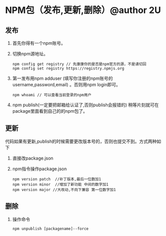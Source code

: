 # NPM包（发布,更新,删除）@author 2U

## 发布

1. 首先你得有一个npm账号。

2. 切换npm源地址。

   ```
   npm config get registry // 先康康你的是否是npm官方的源，不是请切回
   npm config set registry https://registry.npmjs.org
   ```

3. 第一发布用npm adduser (填写你注册的npm账号的username,password,email) 。否则用npm login即可。

   ``` 
   npm whoami // 可以查看当前登录的npm用户
   ```

4. npm publish(一定要把邮箱给认证了,否则publish会报错的) 稍等片刻就可在 package里面看到自己的的npm包了。

## 更新

代码如果有更新,publish的时候需要更改版本号的，否则也提交不到。方式两种如下

1. 直接改package.json

2. npm指令操作package.json

   ```
   npm version patch  //补丁版本,最后一位数加1 
   npm version minor  //增加了新功能 中间的数字加1
   npm version major //大改动,不向下兼容 第一位数字加1
   ```

## 删除

1. 操作命令

   ```
   npm unpublish [packagename]--force
   ```

   
